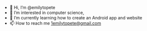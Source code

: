 - 👋 Hi, I’m @emilytopete
- 👀 I’m interested in computer science, 
- 🌱 I’m currently learning how to create an Android app and website
- 📫 How to reach me 1emilytopete@gmail.com

<!---
emilytopete/emilytopete is a ✨ special ✨ repository because its `README.md` (this file) appears on your GitHub profile.
You can click the Preview link to take a look at your changes.
--->
